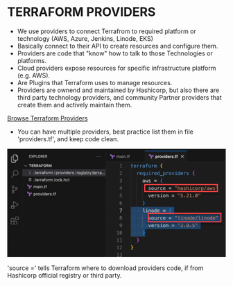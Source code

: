 # TERRAFORM PROVIDERS

* We use providers to connect Terrafrom to required platform or technology (AWS, Azure, Jenkins, Linode, EKS)
* Basically connect to their API to create resources and configure them.
* Providers are code that "know" how to talk to those Technologies or platforms. 
* Cloud providers expose resources for specific infrastructure platform (e.g. AWS).
* Are Plugins that Terraform uses to manage resources.
*  Providers are ownend and maintained by Hashicorp, but also there are third party technology providers, and community Partner providers that create them and actively maintain them.

[Browse Terraform Providers](https://registry.terraform.io/browse/providers)


* You can have multiple providers, best practice list them in file 'providers.tf', and keep code clean.

![alt text](/IaC/Terraform/_terra-images/TF_providers_source.png)

'source =' tells Terraform where to download providers code, if from Hashicorp official registry or third party.